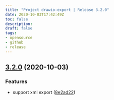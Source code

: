 ```yaml
---
title: "Project drawio-export | Release 3.2.0"
date: 2020-10-03T17:42:49Z
toc: false
description: 
draft: false
tags:
- opensource
- github
- release
---
```

## [3.2.0](http://github.com/rlespinasse/drawio-export/compare/3.1.0...3.2.0) (2020-10-03)


### Features

* support xml export ([8e2ad22](http://github.com/rlespinasse/drawio-export/commit/8e2ad2274a3a09f0aa137498f7d93acb6d4432ce))



